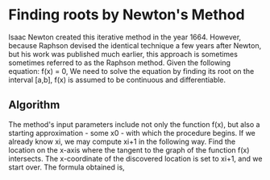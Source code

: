 
# Finding roots by Newton's Method

Isaac Newton created this iterative method in the year 1664. However, because Raphson devised the identical technique a few years after Newton, but his work was published much earlier, this approach is sometimes sometimes referred to as the Raphson method.
Given the following equation: f(x) = 0, 
We need to solve the equation by finding its root on the interval [a,b], f(x) is assumed to be continuous and differentiable.

## Algorithm

The method's input parameters include not only the function f(x), but also a starting approximation - some x0 - with which the procedure begins.
If we already know xi, we may compute xi+1 in the following way. Find the location on the x-axis where the tangent to the graph of the function f(x) intersects. The x-coordinate of the discovered location is set to xi+1, and we start over.
The formula obtained is, 
